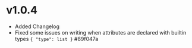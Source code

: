 # v1.0.4

- Added Changelog
- Fixed some issues on writing when attributes are declared with builtin types `{ "type": list }` #89f047a
